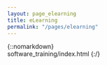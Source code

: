 ```yaml
---
layout: page_elearning
title: eLearning
permalink: "/pages/elearning"
---
```

{::nomarkdown}  
software_training/index.html
{:/}  

